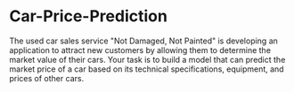 # Car-Price-Prediction
The used car sales service "Not Damaged, Not Painted" is developing an application to attract new customers by allowing them to determine the market value of their cars.  Your task is to build a model that can predict the market price of a car based on its technical specifications, equipment, and prices of other cars.
